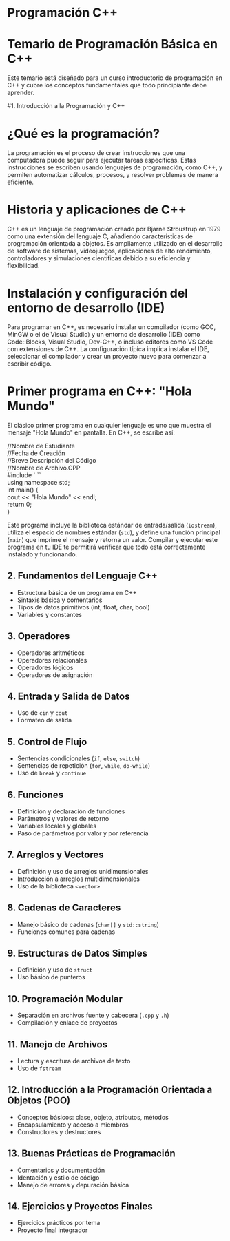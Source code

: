 # Programación C++

# Temario de Programación Básica en C++

Este temario está diseñado para un curso introductorio de programación en C++ y cubre los conceptos fundamentales que todo principiante debe aprender.

#1. Introducción a la Programación y C++
# ¿Qué es la programación?
La programación es el proceso de crear instrucciones que una computadora puede seguir para ejecutar tareas específicas. Estas instrucciones se escriben usando lenguajes de programación, como C++, y permiten automatizar cálculos, procesos, y resolver problemas de manera eficiente.

# Historia y aplicaciones de C++
C++ es un lenguaje de programación creado por Bjarne Stroustrup en 1979 como una extensión del lenguaje C, añadiendo características de programación orientada a objetos. Es ampliamente utilizado en el desarrollo de software de sistemas, videojuegos, aplicaciones de alto rendimiento, controladores y simulaciones científicas debido a su eficiencia y flexibilidad.

# Instalación y configuración del entorno de desarrollo (IDE)
Para programar en C++, es necesario instalar un compilador (como GCC, MinGW o el de Visual Studio) y un entorno de desarrollo (IDE) como Code::Blocks, Visual Studio, Dev-C++, o incluso editores como VS Code con extensiones de C++. La configuración típica implica instalar el IDE, seleccionar el compilador y crear un proyecto nuevo para comenzar a escribir código.

# Primer programa en C++: "Hola Mundo"
El clásico primer programa en cualquier lenguaje es uno que muestra el mensaje "Hola Mundo" en pantalla. En C++, se escribe así:

//Nombre de Estudiante  
//Fecha de Creación  
//Breve Descripción del Código  
//Nombre de Archivo.CPP  
#include ` ``<iostream>  
using namespace std;  
int main() {  
    cout << "Hola Mundo" << endl;  
    return 0;  
}  


Este programa incluye la biblioteca estándar de entrada/salida (`iostream`), utiliza el espacio de nombres estándar (`std`), y define una función principal (`main`) que imprime el mensaje y retorna un valor. Compilar y ejecutar este programa en tu IDE te permitirá verificar que todo está correctamente instalado y funcionando.


## 2. Fundamentos del Lenguaje C++
- Estructura básica de un programa en C++
- Sintaxis básica y comentarios
- Tipos de datos primitivos (int, float, char, bool)
- Variables y constantes

## 3. Operadores
- Operadores aritméticos
- Operadores relacionales
- Operadores lógicos
- Operadores de asignación

## 4. Entrada y Salida de Datos
- Uso de `cin` y `cout`
- Formateo de salida

## 5. Control de Flujo
- Sentencias condicionales (`if`, `else`, `switch`)
- Sentencias de repetición (`for`, `while`, `do-while`)
- Uso de `break` y `continue`

## 6. Funciones
- Definición y declaración de funciones
- Parámetros y valores de retorno
- Variables locales y globales
- Paso de parámetros por valor y por referencia

## 7. Arreglos y Vectores
- Definición y uso de arreglos unidimensionales
- Introducción a arreglos multidimensionales
- Uso de la biblioteca `<vector>`

## 8. Cadenas de Caracteres
- Manejo básico de cadenas (`char[]` y `std::string`)
- Funciones comunes para cadenas

## 9. Estructuras de Datos Simples
- Definición y uso de `struct`
- Uso básico de punteros

## 10. Programación Modular
- Separación en archivos fuente y cabecera (`.cpp` y `.h`)
- Compilación y enlace de proyectos

## 11. Manejo de Archivos
- Lectura y escritura de archivos de texto
- Uso de `fstream`

## 12. Introducción a la Programación Orientada a Objetos (POO)
- Conceptos básicos: clase, objeto, atributos, métodos
- Encapsulamiento y acceso a miembros
- Constructores y destructores

## 13. Buenas Prácticas de Programación
- Comentarios y documentación
- Identación y estilo de código
- Manejo de errores y depuración básica

## 14. Ejercicios y Proyectos Finales
- Ejercicios prácticos por tema
- Proyecto final integrador
